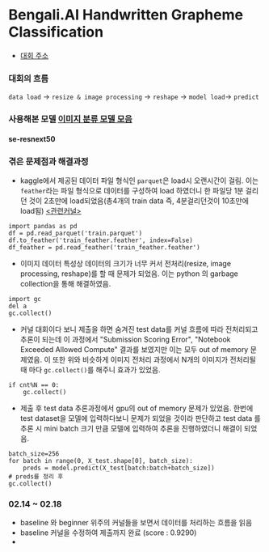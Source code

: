 # Bengali.AI Handwritten Grapheme Classification
- [대회 주소](https://www.kaggle.com/c/bengaliai-cv19)


### 대회의 흐름
```data load``` -> ```resize & image processing``` -> ```reshape``` -> ```model load```-> ```predict```

### 사용해본 모델 [이미지 분류 모델 모음](https://github.com/qubvel/classification_models.git)
#### se-resnext50


### 겪은 문제점과 해결과정
- kaggle에서 제공된 데이터 파일 형식인 ```parquet```은 load시 오랜시간이 걸림. 이는 ```feather```라는 파일 형식으로 데이터를 구성하여 load 하였더니 한 파일당 1분 걸리던 것이 2초만에 load되었음(총4개의 train data 즉, 4분걸리던것이 10초만에 load됨) [<관련커널>](https://www.kaggle.com/corochann/bangali-ai-super-fast-data-loading-with-feather)
```
import pandas as pd
df = pd.read_parquet('train.parquet')
df.to_feather('train_feather.feather', index=False)
df_feather = pd.read_feather('train_feather.feather')
```

- 이미지 데이터 특성상 데이터의 크기가 너무 커서 전처리(resize, image processing, reshape)를 할 때 문제가 되었음. 이는 python 의 garbage collection을 통해 해결하였음.
```
import gc
del a
gc.collect()
```
- 커널 대회이다 보니 제출을 하면 숨겨진 test data를 커널 흐름에 따라 전처리되고 추론이 되는데 이 과정에서 "Submission Scoring Error", "Notebook Exceeded Allowed Compute" 결과를 보였지만 이는 모두 out of memory 문제였음. 이 또한 위와 비슷하게 이미지 전처리 과정에서 N개의 이미지가 전처리될 때 마다 ```gc.collect()```를 해주니 효과가 있었음.
```
if cnt%N == 0:
    gc.collect()
```

- 제출 후 test data 추론과정에서 gpu의 out of memory 문제가 있었음. 한번에 test dataset을 모델에 입력하다보니 문제가 되었을 것이라 판단하고 test data 를 추론 시 mini batch 크기 만큼 모델에 입력하여 추론을 진행하였더니 해결이 되었음.
```
batch_size=256
for batch in range(0, X_test.shape[0], batch_size):
    preds = model.predict(X_test[batch:batch+batch_size])
# preds를 정리 후
gc.collect()
```

### 02.14 ~ 02.18
- baseline 와 beginner 위주의 커널들을 보면서 데이터를 처리하는 흐름을 읽음
- baseline 커널을 수정하여 제출까지 완료 (score : 0.9290)
- 

